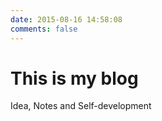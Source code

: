```yaml
---
date: 2015-08-16 14:58:08
comments: false
---
```

# This is my blog

Idea, Notes and Self-development
